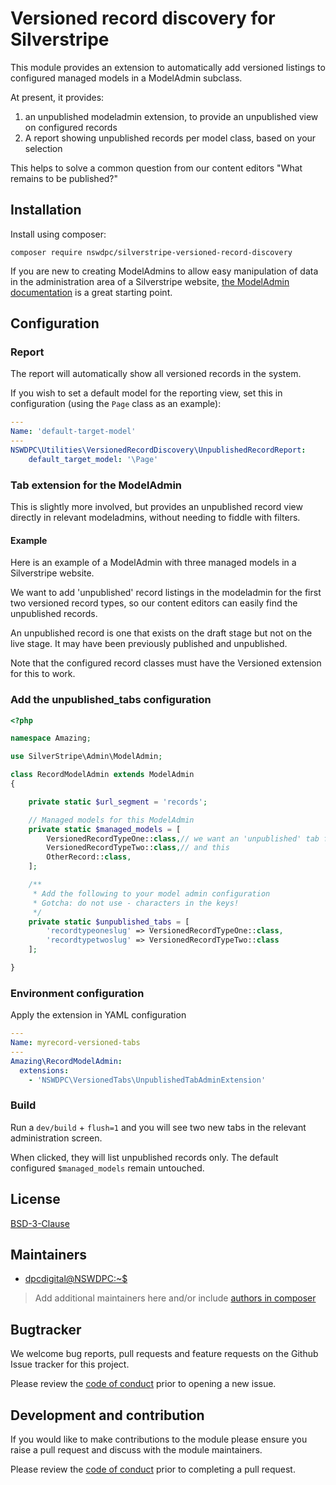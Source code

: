 # Versioned record discovery for Silverstripe

This module provides an extension to automatically add versioned listings to configured managed models in a ModelAdmin subclass.

At present, it provides:
1. an unpublished modeladmin extension, to provide an unpublished view on configured records
1. A report showing unpublished records per model class, based on your selection

This helps to solve a common question from our content editors "What remains to be published?"

## Installation

Install using composer:
```
composer require nswdpc/silverstripe-versioned-record-discovery
```

If you are new to creating ModelAdmins to allow easy manipulation of data in the administration area of a Silverstripe website, [the ModelAdmin documentation](https://docs.silverstripe.org/en/4/developer_guides/customising_the_admin_interface/modeladmin/) is a great starting point.

## Configuration

### Report

The report will automatically show all versioned records in the system.

If you wish to set a default model for the reporting view, set this in configuration (using the `Page` class as an example):

```yml
---
Name: 'default-target-model'
---
NSWDPC\Utilities\VersionedRecordDiscovery\UnpublishedRecordReport:
    default_target_model: '\Page'
```


### Tab extension for the ModelAdmin

This is slightly more involved, but provides an unpublished record view  directly in relevant modeladmins, without needing to fiddle with filters.

#### Example

Here is an example of a ModelAdmin with three managed models in a Silverstripe website.

We want to add 'unpublished' record listings in the modeladmin for the first two versioned record types, so our content editors can easily find the unpublished records.

An unpublished record is one that exists on the draft stage but not on the live stage. It may have been previously published and unpublished.

Note that the configured record classes must have the Versioned extension for this to work.

### Add the unpublished_tabs configuration

```php
<?php

namespace Amazing;

use SilverStripe\Admin\ModelAdmin;

class RecordModelAdmin extends ModelAdmin
{

    private static $url_segment = 'records';

    // Managed models for this ModelAdmin
    private static $managed_models = [
        VersionedRecordTypeOne::class,// we want an 'unpublished' tab for this
        VersionedRecordTypeTwo::class,// and this
        OtherRecord::class,
    ];

    /**
     * Add the following to your model admin configuration
     * Gotcha: do not use - characters in the keys!
     */
    private static $unpublished_tabs = [
        'recordtypeoneslug' => VersionedRecordTypeOne::class,
        'recordtypetwoslug' => VersionedRecordTypeTwo::class
    ];

}
```

### Environment configuration

Apply the extension in YAML configuration

```yml
---
Name: myrecord-versioned-tabs
---
Amazing\RecordModelAdmin:
  extensions:
    - 'NSWDPC\VersionedTabs\UnpublishedTabAdminExtension'
```

### Build

Run a `dev/build` + `flush=1` and you will see two new tabs in the relevant administration screen.

When clicked, they will list unpublished records only. The default configured `$managed_models` remain untouched.

## License

[BSD-3-Clause](./LICENSE.md)

## Maintainers

+ [dpcdigital@NSWDPC:~$](https://dpc.nsw.gov.au)

> Add additional maintainers here and/or include [authors in composer](https://getcomposer.org/doc/04-schema.md#authors)

## Bugtracker

We welcome bug reports, pull requests and feature requests on the Github Issue tracker for this project.

Please review the [code of conduct](./code-of-conduct.md) prior to opening a new issue.

## Development and contribution

If you would like to make contributions to the module please ensure you raise a pull request and discuss with the module maintainers.

Please review the [code of conduct](./code-of-conduct.md) prior to completing a pull request.
